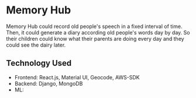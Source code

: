 # Memory Hub

Memory Hub could record old people's speech in a fixed interval of time. Then, it could generate a diary according old people's words day by day. So their children
could know what their parents are doing every day and they could see the dairy later.

## Technology Used
- Frontend: React.js, Material UI, Geocode, AWS-SDK
- Backend: Django, MongoDB
- ML: 
